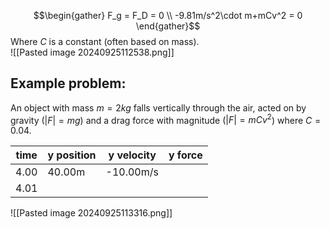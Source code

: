 $$\begin{gather} F_g = F_D = 0
\\ -9.81m/s^2\cdot m+mCv^2 = 0 
\end{gather}$$
Where $C$ is a constant (often based on mass). \
![[Pasted image 20240925112538.png]]

## Example problem: 
An object with mass $m=2kg$ falls vertically through the air, acted on by gravity ($|F|=mg$) and a drag force with magnitude ($|F|=mCv^2$) where $C=0.04$. 

| time | y position | y velocity | y force |
| ---- | ---------- | ---------- | ------- |
| 4.00 | 40.00m     | -10.00m/s  |         |
| 4.01 |            |            |         |
![[Pasted image 20240925113316.png]]

